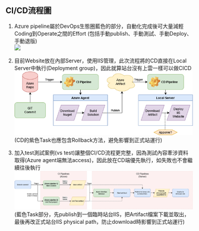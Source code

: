 ## CI/CD流程圖
1. Azure pipeline屬於DevOps生態圈藍色的部分，自動化完成後可大量減輕Coding到Operate之間的Effort (包括手動publish、手動測試、手動Deploy、手動退版) <br>
![](https://github.com/timmchentw/Timm_WebNote/blob/main/Azure%20Pipilines/images/1-1.emf)
	
2. 目前Website放在內部Server，使用IIS管理，此次流程將的CD直接在Local Server中執行(Deployment group)，因此就算站台沒有上雲一樣可以做CICD <br>
![](https://github.com/timmchentw/Timm_WebNote/blob/main/Azure%20Pipilines/images/1-2.png) <br>
(CD的紫色Task也應包含Rollback方法，避免影響到正式站運行)
	
3. 加入test測試案例(vs test)讓整個CI/CD流程更完整，因為測試內容牽涉資料取得(Azure agent端無法access)，因此放在CD端優先執行，如失敗也不會繼續往後執行 <br>
![](https://github.com/timmchentw/Timm_WebNote/blob/main/Azure%20Pipilines/images/1-3.png) <br>
(藍色Task部分，先publish到一個臨時站台IIS，把Artifact檔案下載並取出，最後再改正式站台IIS physical path，防止download時影響到正式站運行)
	
